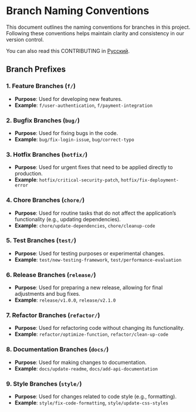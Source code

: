 # Branch Naming Conventions

This document outlines the naming conventions for branches in this project. Following these conventions helps maintain clarity and consistency in our version control.

You can also read this CONTRIBUTING in [Русский](./BRANCHING/BRANCHING.ru.md).

## Branch Prefixes

### 1. Feature Branches (`f/`)

- **Purpose**: Used for developing new features.
- **Example**: `f/user-authentication`, `f/payment-integration`

### 2. Bugfix Branches (`bug/`)

- **Purpose**: Used for fixing bugs in the code.
- **Example**: `bug/fix-login-issue`, `bug/correct-typo`

### 3. Hotfix Branches (`hotfix/`)

- **Purpose**: Used for urgent fixes that need to be applied directly to production.
- **Example**: `hotfix/critical-security-patch`, `hotfix/fix-deployment-error`

### 4. Chore Branches (`chore/`)

- **Purpose**: Used for routine tasks that do not affect the application’s functionality (e.g., updating dependencies).
- **Example**: `chore/update-dependencies`, `chore/cleanup-code`

### 5. Test Branches (`test/`)

- **Purpose**: Used for testing purposes or experimental changes.
- **Example**: `test/new-testing-framework`, `test/performance-evaluation`

### 6. Release Branches (`release/`)

- **Purpose**: Used for preparing a new release, allowing for final adjustments and bug fixes.
- **Example**: `release/v1.0.0`, `release/v2.1.0`

### 7. Refactor Branches (`refactor/`)

- **Purpose**: Used for refactoring code without changing its functionality.
- **Example**: `refactor/optimize-function`, `refactor/clean-up-code`

### 8. Documentation Branches (`docs/`)

- **Purpose**: Used for making changes to documentation.
- **Example**: `docs/update-readme`, `docs/add-api-documentation`

### 9. Style Branches (`style/`)

- **Purpose**: Used for changes related to code style (e.g., formatting).
- **Example**: `style/fix-code-formatting`, `style/update-css-styles`
